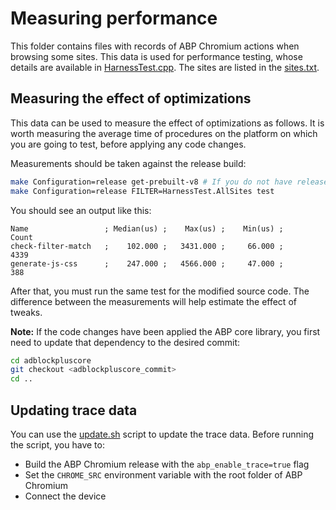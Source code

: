 # Measuring performance

This folder contains files with records of ABP Chromium actions when browsing some sites. This data is used for performance testing, whose details are available in [HarnessTest.cpp](../test/HarnessTest.cpp). The sites are listed in the [sites.txt](sites.txt).

## Measuring the effect of optimizations

This data can be used to measure the effect of optimizations as follows. It is worth measuring the average time of procedures on the platform on which you are going to test, before applying any code changes.

Measurements should be taken against the release build:

```bash
make Configuration=release get-prebuilt-v8 # If you do not have release V8, only needed once
make Configuration=release FILTER=HarnessTest.AllSites test
```

You should see an output like this:

```
Name                 ; Median(us) ;    Max(us) ;    Min(us) ;      Count
check-filter-match   ;    102.000 ;   3431.000 ;     66.000 ;       4339
generate-js-css      ;    247.000 ;   4566.000 ;     47.000 ;        388
```

After that, you must run the same test for the modified source code. The difference between the measurements will help estimate the effect of tweaks.

**Note:** If the code changes have been applied the ABP core library, you first need to update that dependency to the desired commit:

```bash
cd adblockpluscore
git checkout <adblockpluscore_commit>
cd ..
```

## Updating trace data

You can use the [update.sh](update.sh) script to update the trace data. Before running the script, you have to:

* Build the ABP Chromium release with the `abp_enable_trace=true` flag
* Set the `CHROME_SRC` environment variable with the root folder of ABP Chromium
* Connect the device
